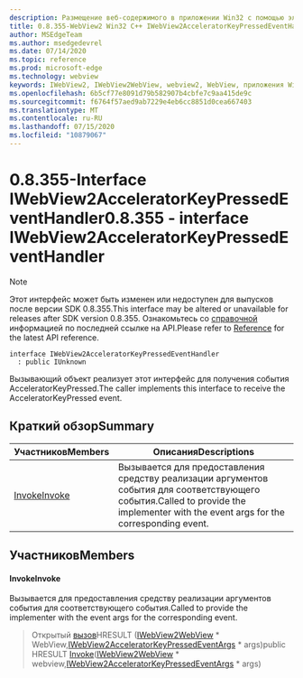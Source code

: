 ```yaml
---
description: Размещение веб-содержимого в приложении Win32 с помощью элемента управления Microsoft Edge WebView2
title: 0.8.355-WebView2 Win32 C++ IWebView2AcceleratorKeyPressedEventHandler
author: MSEdgeTeam
ms.author: msedgedevrel
ms.date: 07/14/2020
ms.topic: reference
ms.prod: microsoft-edge
ms.technology: webview
keywords: IWebView2, IWebView2WebView, webview2, WebView, приложения Win32, Win32, EDGE
ms.openlocfilehash: 6b5cf77e8091d79b582907b4cbfe7c9aa415de9c
ms.sourcegitcommit: f6764f57aed9ab7229e4eb6cc8851d0cea667403
ms.translationtype: MT
ms.contentlocale: ru-RU
ms.lasthandoff: 07/15/2020
ms.locfileid: "10879067"
---
```

# <span data-ttu-id="52499-104">0.8.355-Interface IWebView2AcceleratorKeyPressedEventHandler</span><span class="sxs-lookup"><span data-stu-id="52499-104">0.8.355 - interface IWebView2AcceleratorKeyPressedEventHandler</span></span> 

> [!NOTE]
> <span data-ttu-id="52499-105">Этот интерфейс может быть изменен или недоступен для выпусков после версии SDK 0.8.355.</span><span class="sxs-lookup"><span data-stu-id="52499-105">This interface may be altered or unavailable for releases after SDK version 0.8.355.</span></span> <span data-ttu-id="52499-106">Ознакомьтесь со [справочной](../../../webview2-api-reference.md) информацией по последней ссылке на API.</span><span class="sxs-lookup"><span data-stu-id="52499-106">Please refer to [Reference](../../../webview2-api-reference.md) for the latest API reference.</span></span>

```
interface IWebView2AcceleratorKeyPressedEventHandler
  : public IUnknown
```

<span data-ttu-id="52499-107">Вызывающий объект реализует этот интерфейс для получения события AcceleratorKeyPressed.</span><span class="sxs-lookup"><span data-stu-id="52499-107">The caller implements this interface to receive the AcceleratorKeyPressed event.</span></span>

## <span data-ttu-id="52499-108">Краткий обзор</span><span class="sxs-lookup"><span data-stu-id="52499-108">Summary</span></span>

 <span data-ttu-id="52499-109">Участников</span><span class="sxs-lookup"><span data-stu-id="52499-109">Members</span></span>                        | <span data-ttu-id="52499-110">Описания</span><span class="sxs-lookup"><span data-stu-id="52499-110">Descriptions</span></span>
--------------------------------|---------------------------------------------
[<span data-ttu-id="52499-111">Invoke</span><span class="sxs-lookup"><span data-stu-id="52499-111">Invoke</span></span>](#invoke) | <span data-ttu-id="52499-112">Вызывается для предоставления средству реализации аргументов события для соответствующего события.</span><span class="sxs-lookup"><span data-stu-id="52499-112">Called to provide the implementer with the event args for the corresponding event.</span></span>

## <span data-ttu-id="52499-113">Участников</span><span class="sxs-lookup"><span data-stu-id="52499-113">Members</span></span>

#### <span data-ttu-id="52499-114">Invoke</span><span class="sxs-lookup"><span data-stu-id="52499-114">Invoke</span></span> 

<span data-ttu-id="52499-115">Вызывается для предоставления средству реализации аргументов события для соответствующего события.</span><span class="sxs-lookup"><span data-stu-id="52499-115">Called to provide the implementer with the event args for the corresponding event.</span></span>

> <span data-ttu-id="52499-116">Открытый [вызов](#invoke)HRESULT ([IWebView2WebView](IWebView2WebView.md) \* WebView,[IWebView2AcceleratorKeyPressedEventArgs](IWebView2AcceleratorKeyPressedEventArgs.md) \* args)</span><span class="sxs-lookup"><span data-stu-id="52499-116">public HRESULT [Invoke](#invoke)([IWebView2WebView](IWebView2WebView.md) \* webview,[IWebView2AcceleratorKeyPressedEventArgs](IWebView2AcceleratorKeyPressedEventArgs.md) \* args)</span></span>

